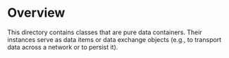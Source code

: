 # Overview

This directory contains classes that are pure data containers.
Their instances serve as data items or data exchange objects (e.g., to transport data across a network or to persist it).
